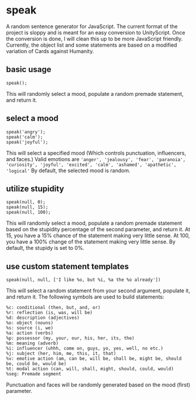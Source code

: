 speak
=====

A random sentence generator for JavaScript.  The current format of the project is sloppy and is meant for an easy conversion to UnityScript.  Once the conversion is done, I will clean this up to be more JavaScript friendly.  Currently, the object list and some statements are based on a modified variation of Cards against Humanity.

basic usage
-----------
```
speak();
```
This will randomly select a mood, populate a random premade statement, and return it.

select a mood
-------------

```
speak('angry');
speak('calm');
speak('joyful');
```
This will select a specified mood (Which controls punctuation, influencers, and faces.)  Valid emotions are ```'anger', 'jealousy', 'fear', 'paranoia', 'curiosity', 'joyful', 'excited', 'calm', 'ashamed', 'apathetic', 'logical'```  By default, the selected mood is random.

utilize stupidity
-----------------

```
speak(null, 0);
speak(null, 15);
speak(null, 100);
```
This will randomly select a mood, populate a random premade statement based on the stupidity percentage of the second parameter, and return it.  At 15, you have a 15% chance of the statement making very little sense.  At 100, you have a 100% change of the statement making very little sense. By default, the stupidy is set to 0%.

use custom statement templates
------------------------------

```
speak(null, null, ['I like %o, but %i, %a the %o already'])
```
This will select a random statement from your second argument, populate it, and return it.  The following symbols are used to build statements:

```
%c: conditional (then, but, and, or)
%r: reflection (is, was, will be)
%d: description (adjectives)
%o: object (nouns)
%s: source (i, we)
%a: action (verbs)
%p: possessor (my, your, our, his, her, its, the)
%m: meaning (adverb)
%i: influencer (uhhh, come on, guys, yo, yes, well, no etc.)
%j: subject (her, him, me, this, it, that)
%v: emotive action (am, can be, will be, shall be, might be, should be, could be, would be)
%t: modal action (can, will, shall, might, should, could, would)
%seg: Premade segment
```

Punctuation and faces will be randomly generated based on the mood (first) parameter.
